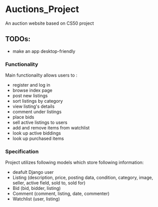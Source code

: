 # Auctions_Project
An auction website based on CS50 project

## TODOs:
- make an app desktop-friendly

### Functionality

Main functionailty allows users to :
- register and log in
- browse index page
- post new listings
- sort listings by category
- view listing's details
- comment under listings
- place bids
- sell active listings to users
- add and remove items from watchlist
- look up active biddings
- look up purchased items

### Specification

Project utilizes following models which store following information:
- deafult Django user
- Listing (description, price, posting data, condition, category, image, seller, active field, sold to, sold for)
- Bid (bid, bidder, listing)
- Comment (comment, listing, date, commenter)
- Watchlist (user, listing)



